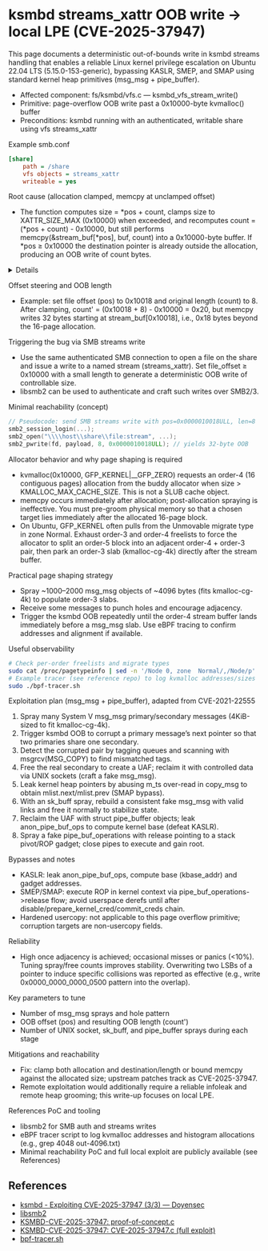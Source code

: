# ksmbd streams_xattr OOB write → local LPE (CVE-2025-37947)

This page documents a deterministic out-of-bounds write in ksmbd streams handling that enables a reliable Linux kernel privilege escalation on Ubuntu 22.04 LTS (5.15.0-153-generic), bypassing KASLR, SMEP, and SMAP using standard kernel heap primitives (msg_msg + pipe_buffer).

- Affected component: fs/ksmbd/vfs.c — ksmbd_vfs_stream_write()
- Primitive: page-overflow OOB write past a 0x10000-byte kvmalloc() buffer
- Preconditions: ksmbd running with an authenticated, writable share using vfs streams_xattr

Example smb.conf

```ini
[share]
    path = /share
    vfs objects = streams_xattr
    writeable = yes
```

Root cause (allocation clamped, memcpy at unclamped offset)
- The function computes size = *pos + count, clamps size to XATTR_SIZE_MAX (0x10000) when exceeded, and recomputes count = (*pos + count) - 0x10000, but still performs memcpy(&stream_buf[*pos], buf, count) into a 0x10000-byte buffer. If *pos ≥ 0x10000 the destination pointer is already outside the allocation, producing an OOB write of count bytes.

<details>
**Vulnerable function snippet (ksmbd\_vfs\_stream\_write)**

```c
// https://elixir.bootlin.com/linux/v5.15/source/fs/ksmbd/vfs.c#L411
static int ksmbd_vfs_stream_write(struct ksmbd_file *fp, char *buf, loff_t *pos, size_t count)
{
    char *stream_buf = NULL, *wbuf;
    size_t size;
    ...
    size = *pos + count;
    if (size > XATTR_SIZE_MAX) {             // [1] clamp allocation, but...
        size = XATTR_SIZE_MAX;
        count = (*pos + count) - XATTR_SIZE_MAX; // [1.1] ...recompute count
    }
    wbuf = kvmalloc(size, GFP_KERNEL | __GFP_ZERO); // [2] alloc 0x10000
    stream_buf = wbuf;
    memcpy(&stream_buf[*pos], buf, count);         // [3] OOB when *pos >= 0x10000
    ...
    kvfree(stream_buf);
    return err;
}
```

</details>

Offset steering and OOB length
- Example: set file offset (pos) to 0x10018 and original length (count) to 8. After clamping, count' = (0x10018 + 8) - 0x10000 = 0x20, but memcpy writes 32 bytes starting at stream_buf[0x10018], i.e., 0x18 bytes beyond the 16-page allocation.

Triggering the bug via SMB streams write
- Use the same authenticated SMB connection to open a file on the share and issue a write to a named stream (streams_xattr). Set file_offset ≥ 0x10000 with a small length to generate a deterministic OOB write of controllable size.
- libsmb2 can be used to authenticate and craft such writes over SMB2/3.

Minimal reachability (concept)
```c
// Pseudocode: send SMB streams write with pos=0x0000010018ULL, len=8
smb2_session_login(...);
smb2_open("\\\\host\\share\\file:stream", ...);
smb2_pwrite(fd, payload, 8, 0x0000010018ULL); // yields 32-byte OOB
```

Allocator behavior and why page shaping is required
- kvmalloc(0x10000, GFP_KERNEL|__GFP_ZERO) requests an order-4 (16 contiguous pages) allocation from the buddy allocator when size > KMALLOC_MAX_CACHE_SIZE. This is not a SLUB cache object.
- memcpy occurs immediately after allocation; post-allocation spraying is ineffective. You must pre-groom physical memory so that a chosen target lies immediately after the allocated 16-page block.
- On Ubuntu, GFP_KERNEL often pulls from the Unmovable migrate type in zone Normal. Exhaust order-3 and order-4 freelists to force the allocator to split an order-5 block into an adjacent order-4 + order-3 pair, then park an order-3 slab (kmalloc-cg-4k) directly after the stream buffer.

Practical page shaping strategy
- Spray ~1000–2000 msg_msg objects of ~4096 bytes (fits kmalloc-cg-4k) to populate order-3 slabs.
- Receive some messages to punch holes and encourage adjacency.
- Trigger the ksmbd OOB repeatedly until the order-4 stream buffer lands immediately before a msg_msg slab. Use eBPF tracing to confirm addresses and alignment if available.

Useful observability
```bash
# Check per-order freelists and migrate types
sudo cat /proc/pagetypeinfo | sed -n '/Node 0, zone  Normal/,/Node/p'
# Example tracer (see reference repo) to log kvmalloc addresses/sizes
sudo ./bpf-tracer.sh
```

Exploitation plan (msg_msg + pipe_buffer), adapted from CVE-2021-22555
1) Spray many System V msg_msg primary/secondary messages (4KiB-sized to fit kmalloc-cg-4k).
2) Trigger ksmbd OOB to corrupt a primary message’s next pointer so that two primaries share one secondary.
3) Detect the corrupted pair by tagging queues and scanning with msgrcv(MSG_COPY) to find mismatched tags.
4) Free the real secondary to create a UAF; reclaim it with controlled data via UNIX sockets (craft a fake msg_msg).
5) Leak kernel heap pointers by abusing m_ts over-read in copy_msg to obtain mlist.next/mlist.prev (SMAP bypass).
6) With an sk_buff spray, rebuild a consistent fake msg_msg with valid links and free it normally to stabilize state.
7) Reclaim the UAF with struct pipe_buffer objects; leak anon_pipe_buf_ops to compute kernel base (defeat KASLR).
8) Spray a fake pipe_buf_operations with release pointing to a stack pivot/ROP gadget; close pipes to execute and gain root.

Bypasses and notes
- KASLR: leak anon_pipe_buf_ops, compute base (kbase_addr) and gadget addresses.
- SMEP/SMAP: execute ROP in kernel context via pipe_buf_operations->release flow; avoid userspace derefs until after disable/prepare_kernel_cred/commit_creds chain.
- Hardened usercopy: not applicable to this page overflow primitive; corruption targets are non-usercopy fields.

Reliability
- High once adjacency is achieved; occasional misses or panics (<10%). Tuning spray/free counts improves stability. Overwriting two LSBs of a pointer to induce specific collisions was reported as effective (e.g., write 0x0000_0000_0000_0500 pattern into the overlap).

Key parameters to tune
- Number of msg_msg sprays and hole pattern
- OOB offset (pos) and resulting OOB length (count')
- Number of UNIX socket, sk_buff, and pipe_buffer sprays during each stage

Mitigations and reachability
- Fix: clamp both allocation and destination/length or bound memcpy against the allocated size; upstream patches track as CVE-2025-37947.
- Remote exploitation would additionally require a reliable infoleak and remote heap grooming; this write-up focuses on local LPE.

References PoC and tooling
- libsmb2 for SMB auth and streams writes
- eBPF tracer script to log kvmalloc addresses and histogram allocations (e.g., grep 4048 out-4096.txt)
- Minimal reachability PoC and full local exploit are publicly available (see References)

## References
- [ksmbd - Exploiting CVE-2025-37947 (3/3) — Doyensec](https://blog.doyensec.com/2025/10/08/ksmbd-3.html)
- [libsmb2](https://github.com/sahlberg/libsmb2)
- [KSMBD-CVE-2025-37947: proof-of-concept.c](https://github.com/doyensec/KSMBD-CVE-2025-37947/blob/main/proof-of-concept.c)
- [KSMBD-CVE-2025-37947: CVE-2025-37947.c (full exploit)](https://github.com/doyensec/KSMBD-CVE-2025-37947/blob/main/CVE-2025-37947.c)
- [bpf-tracer.sh](https://github.com/doyensec/KSMBD-CVE-2025-37947/blob/main/bpf-tracer.sh)

